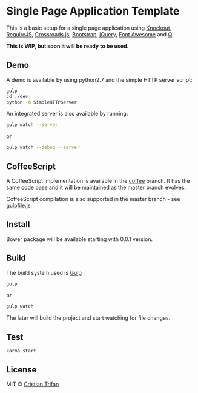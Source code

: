 # Single Page Application Template

This is a basic setup for a single page application using [Knockout](http://knockoutjs.com/), [RequireJS](http://requirejs.org/), [Crossroads.js](http://millermedeiros.github.io/crossroads.js/), [Bootstrap](http://getbootstrap.com/), [jQuery](http://jquery.com/), [Font Awesome](http://fontawesome.io/) and [Q](http://documentup.com/kriskowal/q/)

**This is WIP, but soon it will be ready to be used.**


## Demo

A demo is available by using python2.7 and the simple HTTP server script:

```sh
gulp
cd ./dev
python -m SimpleHTTPServer
```

An integrated server is also available by running:

```sh
gulp watch --server
```

or

```sh
gulp watch --debug --server
```

## CoffeeScript

A CoffeeScript implementation is available in the [coffee](https://github.com/CrissDev/spa-template-ko/tree/coffee) branch.
It has the same code base and it will be maintained as the master branch evolves.

CoffeeScript compilation is also supported in the master branch - see [gulpfile.js](https://github.com/CrissDev/spa-template-ko/blob/master/gulpfile.js#L165).


## Install

Bower package will be available starting with 0.0.1 version.


## Build

The build system used is [Gulp](http://gulpjs.com/)

```sh
gulp
```

or

```sh
gulp watch
```

The later will build the project and start watching for file changes.


## Test

    karma start


## License

MIT © [Cristian Trifan](http://crissdev.com)
